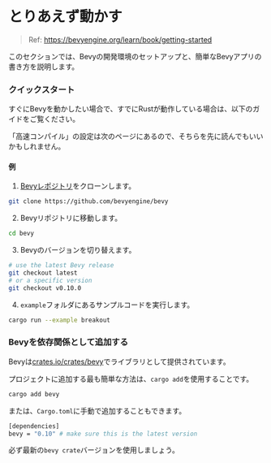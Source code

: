 # とりあえず動かす

> Ref: https://bevyengine.org/learn/book/getting-started

このセクションでは、Bevyの開発環境のセットアップと、簡単なBevyアプリの書き方を説明します。

### クイックスタート

すぐにBevyを動かしたい場合で、すでにRustが動作している場合は、以下のガイドをご覧ください。

「高速コンパイル」の設定は次のページにあるので、そちらを先に読んでもいいかもしれません。

#### 例

1. [Bevyレポジトリ](https://github.com/bevyengine/bevy)をクローンします。

```bash
git clone https://github.com/bevyengine/bevy
```

2. Bevyリポジトリに移動します。

```bash
cd bevy
```

3. Bevyのバージョンを切り替えます。

```bash
# use the latest Bevy release
git checkout latest
# or a specific version
git checkout v0.10.0
```

4. `example`フォルダにあるサンプルコードを実行します。

```bash
cargo run --example breakout
```

### Bevyを依存関係として追加する

Bevyは[crates.io/crates/bevy](https://crates.io/crates/bevy)でライブラリとして提供されています。

プロジェクトに追加する最も簡単な方法は、`cargo add`を使用することです。

```bash
cargo add bevy
```

または、`Cargo.toml`に手動で追加することもできます。

```bash
[dependencies]
bevy = "0.10" # make sure this is the latest version
```

必ず最新の`bevy crate`バージョンを使用しましょう。
